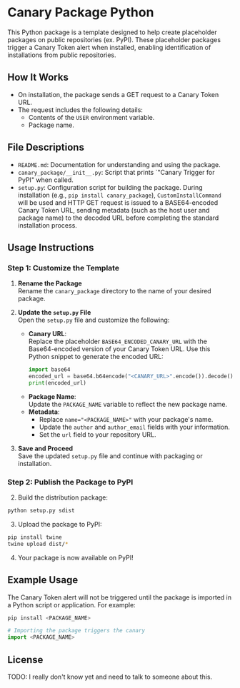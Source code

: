 # Canary Package Python

This Python package is a template designed to help create placeholder packages on public repositories (ex. PyPI). These placeholder packages trigger a Canary Token alert when installed, enabling identification of installations from public repositories. 

## How It Works

- On installation, the package sends a GET request to a Canary Token URL.
- The request includes the following details:
  - Contents of the `USER` environment variable.
  - Package name.

## File Descriptions

- `README.md`: Documentation for understanding and using the package.
- `canary_package/__init__.py`: Script that prints `"Canary Trigger for PyPI" when called.
- `setup.py`: Configuration script for building the package. During installation (e.g., `pip install canary_package`), `CustomInstallCommand` will be used and HTTP GET request is issued to a BASE64-encoded Canary Token URL, sending metadata (such as the host user and package name) to the decoded URL before completing the standard installation process.


## Usage Instructions

### Step 1: Customize the Template

1. **Rename the Package**  
   Rename the `canary_package` directory to the name of your desired package.

2. **Update the `setup.py` File**  
   Open the `setup.py` file and customize the following:  
   - **Canary URL**:  
     Replace the placeholder `BASE64_ENCODED_CANARY_URL` with the Base64-encoded version of your Canary Token URL. Use this Python snippet to generate the encoded URL:  
     ```python
     import base64
     encoded_url = base64.b64encode("<CANARY_URL>".encode()).decode()
     print(encoded_url)
     ```  
   - **Package Name**:  
     Update the `PACKAGE_NAME` variable to reflect the new package name.  
   - **Metadata**:  
     - Replace `name="<PACKAGE_NAME>"` with your package's name.  
     - Update the `author` and `author_email` fields with your information.  
     - Set the `url` field to your repository URL.

3. **Save and Proceed**  
   Save the updated `setup.py` file and continue with packaging or installation.

### Step 2: Publish the Package to PyPI

2. Build the distribution package:

```bash
python setup.py sdist
```

3. Upload the package to PyPI:

```bash
pip install twine
twine upload dist/*
```

4. Your package is now available on PyPI!

## Example Usage

The Canary Token alert will not be triggered until the package is imported in a Python script or application. For example:

```bash
pip install <PACKAGE_NAME>
```

```python
# Importing the package triggers the canary
import <PACKAGE_NAME>
```


## License

TODO: I really don't know yet and need to talk to someone about this.
